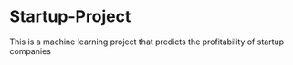 # Startup-Project
This is a machine learning project that predicts the profitability of startup companies
